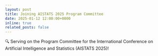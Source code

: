 ```yaml
---
layout: post
title: Joining AISTATS 2025 Program Committee
date: 2025-01-12 12:00:00+0000
inline: true
related_posts: false
---
```


🔍 Serving on the Program Committee for the International Conference on Artificial Intelligence and Statistics (AISTATS 2025)!